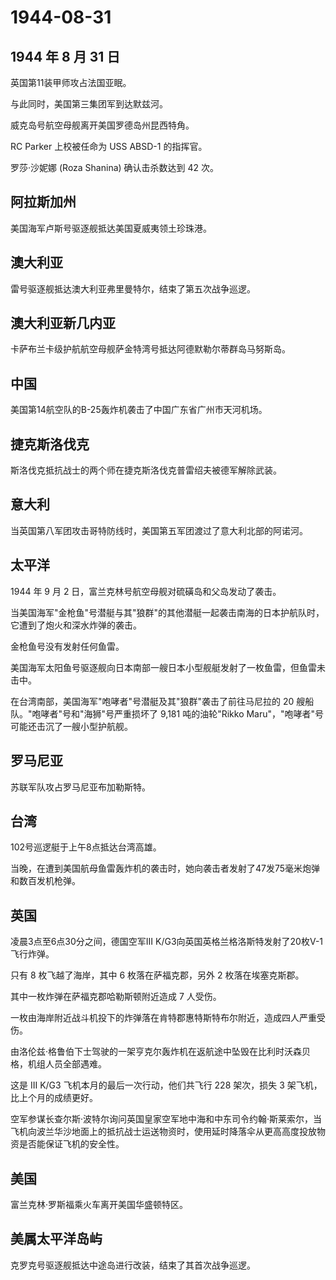 # 1944-08-31

## 1944 年 8 月 31 日

英国第11装甲师攻占法国亚眠。

与此同时，美国第三集团军到达默兹河。

威克岛号航空母舰离开美国罗德岛州昆西特角。

RC Parker 上校被任命为 USS ABSD-1 的指挥官。

罗莎·沙妮娜 (Roza Shanina) 确认击杀数达到 42 次。

## 阿拉斯加州

美国海军卢斯号驱逐舰抵达美国夏威夷领土珍珠港。

## 澳大利亚

雷号驱逐舰抵达澳大利亚弗里曼特尔，结束了第五次战争巡逻。

## 澳大利亚新几内亚

卡萨布兰卡级护航航空母舰萨金特湾号抵达阿德默勒尔蒂群岛马努斯岛。

## 中国

美国第14航空队的B-25轰炸机袭击了中国广东省广州市天河机场。

## 捷克斯洛伐克

斯洛伐克抵抗战士的两个师在捷克斯洛伐克普雷绍夫被德军解除武装。

## 意大利

当英国第八军团攻击哥特防线时，美国第五军团渡过了意大利北部的阿诺河。

## 太平洋

1944 年 9 月 2 日，富兰克林号航空母舰对硫磺岛和父岛发动了袭击。

当美国海军"金枪鱼"号潜艇与其"狼群"的其他潜艇一起袭击南海的日本护航队时，它遭到了炮火和深水炸弹的袭击。

金枪鱼号没有发射任何鱼雷。

美国海军太阳鱼号驱逐舰向日本南部一艘日本小型舰艇发射了一枚鱼雷，但鱼雷未击中。

在台湾南部，美国海军"咆哮者"号潜艇及其"狼群"袭击了前往马尼拉的 20
艘船队。"咆哮者"号和"海狮"号严重损坏了 9,181 吨的油轮"Rikko
Maru"，"咆哮者"号可能还击沉了一艘小型护航舰。

## 罗马尼亚

苏联军队攻占罗马尼亚布加勒斯特。

## 台湾

102号巡逻艇于上午8点抵达台湾高雄。

当晚，在遭到美国航母鱼雷轰炸机的袭击时，她向袭击者发射了47发75毫米炮弹和数百发机枪弹。

## 英国

凌晨3点至6点30分之间，德国空军III
K/G3向英国英格兰格洛斯特发射了20枚V-1飞行炸弹。

只有 8 枚飞越了海岸，其中 6 枚落在萨福克郡，另外 2 枚落在埃塞克斯郡。

其中一枚炸弹在萨福克郡哈勒斯顿附近造成 7 人受伤。

一枚由海岸附近战斗机投下的炸弹落在肯特郡惠特斯特布尔附近，造成四人严重受伤。

由洛伦兹·格鲁伯下士驾驶的一架亨克尔轰炸机在返航途中坠毁在比利时沃森贝格，机组人员全部遇难。

这是 III K/G3 飞机本月的最后一次行动，他们共飞行 228 架次，损失 3
架飞机，比上个月的成绩更好。

空军参谋长查尔斯·波特尔询问英国皇家空军地中海和中东司令约翰·斯莱索尔，当飞机向波兰华沙地面上的抵抗战士运送物资时，使用延时降落伞从更高高度投放物资是否能保证飞机的安全性。

## 美国

富兰克林·罗斯福乘火车离开美国华盛顿特区。

## 美属太平洋岛屿

克罗克号驱逐舰抵达中途岛进行改装，结束了其首次战争巡逻。



